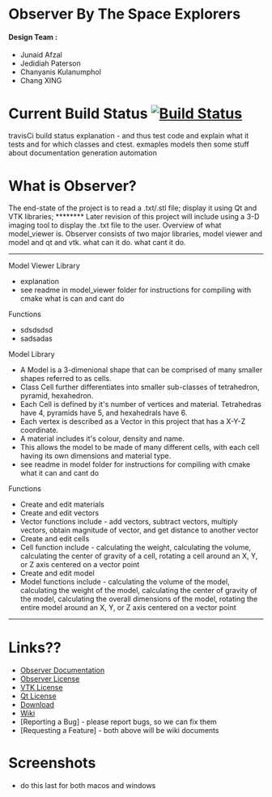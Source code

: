 # Observer By The Space Explorers

#### Design Team :
  * Junaid Afzal
  * Jedidiah Paterson
  * Chanyanis Kulanumphol
  * Chang XING

# Current Build Status [![Build Status](https://travis-ci.com/warrior1601/2019_GROUP_33.svg?token=xyetJbByAw7qFXmcvGWN&branch=master)](https://travis-ci.com/warrior1601/2019_GROUP_33)
travisCi build status explanation - and thus test code and explain what it tests and for which classes and ctest. exmaples models then some stuff about documentation generation automation

# What is Observer?
The end-state of the project is to read a .txt/.stl file; display it using Qt and VTK libraries; ******** Later revision of this project will include using a 3-D imaging tool to display the .txt file to the user. Overview of what model_viewer is. Observer consists of two major libraries, model viewer and model and qt and vtk. what can it do. what cant it do.

***************************************************************************************
Model Viewer Library
  * explanation
  * see readme in model_viewer folder for instructions for compiling with cmake
  what is can and cant do

Functions
  * sdsdsdsd
  * sadsadas

Model Library
  * A Model is a 3-dimenional shape that can be comprised of many smaller shapes referred to as cells.
  * Class Cell further differentiates into smaller sub-classes of tetrahedron, pyramid, hexahedron.
  * Each Cell is defined by it's number of vertices and material. Tetrahedras have 4,  pyramids have 5, and hexahedrals have 6.
  * Each vertex is described as a Vector in this project that has a X-Y-Z coordinate.
  * A material includes it's colour, density and name.
  * This allows the model to be made of many different cells, with each cell having its own dimensions and material type.
  * see readme in model folder for instructions for compiling with cmake
what it can and cant do

Functions
  * Create and edit materials
  * Create and edit vectors
  * Vector functions include - add vectors, subtract vectors, multiply vectors, obtain magnitude of vector, and get distance to another vector
  * Create and edit cells
  * Cell function include - calculating the weight, calculating the volume, calculating the center of gravity of a cell, rotating a cell around an X, Y, or Z axis centered on a vector point
  * Create and edit model
  * Model functions include - calculating the volume of the model, calculating the weight of the model, calculating the center of gravity of the model, calculating the overall dimensions of the model, rotating the entire model around an X, Y, or Z axis centered on a vector point
***************************************************************************************

# Links??
  * [Observer Documentation](https://warrior1601.github.io/2019_GROUP_33/html)
  * [Observer License](https://github.com/warrior1601/2019_GROUP_33/blob/master/LICENSE.txt)
  * [VTK License](https://vtk.org/about/)
  * [Qt License](https://doc.qt.io/qt-5/licensing.html)
  * [Download](https://github.com/warrior1601/2019_GROUP_33/releases)
  * [Wiki](https://github.com/warrior1601/2019_GROUP_33/wiki)
  * [Reporting a Bug] - please report bugs, so we can fix them
  * [Requesting a Feature] - both above will be wiki documents

# Screenshots
- do this last for both macos and windows
